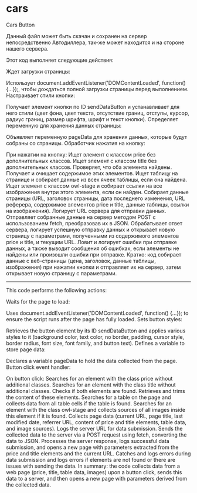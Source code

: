 # cars
Cars Button

Данный файл может быть скачан и сохранен на сервер непосредственно Автодиллера, так-же может находится и на стороне нашего сервера.

Этот код выполняет следующие действия:

Ждет загрузки страницы:

Использует document.addEventListener('DOMContentLoaded', function() {...});, чтобы дождаться полной загрузки страницы перед выполнением.
Настраивает стили кнопки:

Получает элемент кнопки по ID sendDataButton и устанавливает для него стили (цвет фона, цвет текста, отсутствие границ, отступы, курсор, радиус границ, размер шрифта, шрифт и текст кнопки).
Определяет переменную для хранения данных страницы:

Объявляет переменную pageData для хранения данных, которые будут собраны со страницы.
Обработчик нажатия на кнопку:

При нажатии на кнопку:
Ищет элемент с классом price без дополнительных классов.
Ищет элемент с классом title без дополнительных классов.
Проверяет, что оба элемента найдены.
Получает и очищает содержимое этих элементов.
Ищет таблицу на странице и собирает данные из всех ячеек таблицы, если она найдена.
Ищет элемент с классом owl-stage и собирает ссылки на все изображения внутри этого элемента, если он найден.
Собирает данные страницы (URL, заголовок страницы, дата последнего изменения, URL реферера, содержимое элементов price и title, данные таблицы, ссылки на изображения).
Логирует URL сервера для отправки данных.
Отправляет собранные данные на сервер методом POST с использованием fetch, преобразовав их в JSON.
Обрабатывает ответ сервера, логирует успешную отправку данных и открывает новую страницу с параметрами, полученными из содержимого элементов price и title, и текущим URL.
Ловит и логирует ошибки при отправке данных, а также выводит сообщения об ошибках, если элементы не найдены или произошли ошибки при отправке.
Кратко: код собирает данные с веб-страницы (цена, заголовок, данные таблицы, изображения) при нажатии кнопки и отправляет их на сервер, затем открывает новую страницу с параметрами.

-----------------------------------------------------------

This code performs the following actions:

Waits for the page to load:

Uses document.addEventListener('DOMContentLoaded', function() {...}); to ensure the script runs after the page has fully loaded.
Sets button styles:

Retrieves the button element by its ID sendDataButton and applies various styles to it (background color, text color, no border, padding, cursor style, border radius, font size, font family, and button text).
Defines a variable to store page data:

Declares a variable pageData to hold the data collected from the page.
Button click event handler:

On button click:
Searches for an element with the class price without additional classes.
Searches for an element with the class title without additional classes.
Checks if both elements are found.
Retrieves and trims the content of these elements.
Searches for a table on the page and collects data from all table cells if the table is found.
Searches for an element with the class owl-stage and collects sources of all images inside this element if it is found.
Collects page data (current URL, page title, last modified date, referrer URL, content of price and title elements, table data, and image sources).
Logs the server URL for data submission.
Sends the collected data to the server via a POST request using fetch, converting the data to JSON.
Processes the server response, logs successful data submission, and opens a new page with parameters extracted from the price and title elements and the current URL.
Catches and logs errors during data submission and logs errors if elements are not found or there are issues with sending the data.
In summary: the code collects data from a web page (price, title, table data, images) upon a button click, sends this data to a server, and then opens a new page with parameters derived from the collected data.
